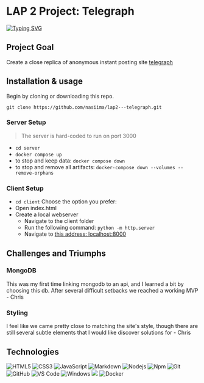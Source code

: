 # LAP 2 Project: Telegraph
[![Typing SVG](https://readme-typing-svg.herokuapp.com?lines=Welcome+to+our+Lap+2+Project)](https://git.io/typing-svg)
## Project Goal
Create a close replica of anonymous instant posting site [telegraph](https://telegra.ph/)

## Installation & usage

Begin by cloning or downloading this repo.
```
git clone https://github.com/nasiima/lap2---telegraph.git
```

### Server Setup

>The server is hard-coded to run on port 3000

- `cd server`
- `docker compose up`
- to stop and keep data: `docker compose down`
- to stop and remove all artifacts: `docker-compose down --volumes --remove-orphans`

### Client Setup
- `cd client`
Choose the option you prefer:
- Open index.html
- Create a local webserver
	- Navigate to the client folder
	- Run the following command: `python -m http.server`
	- Navigate to [this address: localhost:8000](localhost:8000)

## Challenges and Triumphs
### MongoDB
This was my first time linking mongodb to an api, and I learned a bit by choosing this db. After several difficult setbacks we reached a working MVP - Chris

### Styling
I feel like we came pretty close to matching the site's style, though there are still several subtle elements that I would like discover solutions for - Chris

## Technologies
![HTML5](https://img.shields.io/badge/-HTML5-%23E44D27?style=flat-square&logo=html5&logoColor=ffffff)
![CSS3](https://img.shields.io/badge/-CSS3-%231572B6?style=flat-square&logo=css3)
![JavaScript](https://img.shields.io/badge/-JavaScript-%23F7DF1C?style=flat-square&logo=javascript&logoColor=000000&labelColor=%23F7DF1C&color=%23FFCE5A)
![Markdown](https://img.shields.io/badge/-Markdown-000000?style=flat-square&logo=markdown)
![Nodejs](https://img.shields.io/badge/-Nodejs-339933?style=flat-square&logo=Node.js&logoColor=ffffff)
![Npm](https://img.shields.io/badge/-npm-CB3837?style=flat-square&logo=npm)
![Git](https://img.shields.io/badge/-Git-%23F05032?style=flat-square&logo=git&logoColor=%23ffffff)
![GitHub](https://img.shields.io/badge/-GitHub-181717?style=flat-square&logo=github)
![VS Code](http://img.shields.io/badge/-VS%20Code-007ACC?style=flat-square&logo=visual-studio-code&logoColor=ffffff)
![Windows](http://img.shields.io/badge/-Windows-0078D6?style=flat-square&logo=windows&logoColor=ffffff)
<img src="https://img.shields.io/badge/-MongoDB-4DB33D?style=flat&logo=mongodb&logoColor=FFFFFF">
![Docker](https://img.shields.io/badge/-Docker-%231313CF?style=flat-square&logo=docker)

